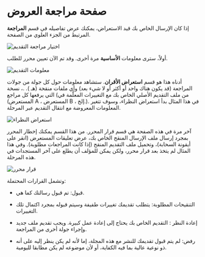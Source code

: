 # صفحة مراجعة العروض



إذا كان الإرسال الخاص بك قيد الاستعراض، يمكنك عرض تفاصيله في قسم **المراجعة** المرتبط من الجزء العلوي من الصفحة.


![اختيار مراجعة التقديم](images/chapter6/review_1rev.png)

أولاً، سترى معلومات **الأساسية** مرة أخرى. وقد تم الآن تعيين محرر للطلب.


![معلومات التقديم](images/chapter6/review_2rev.png)

أدناه هذا هو قسم **استعراض الأقران**. ستشاهد معلومات حول كل جولة من جولات المراجعة (قد يكون هناك واحد أو أكثر أو لا شيء بعد) وأي ملفات منقحة (هـ ). .، نسخة من ملف التقديم الأصلي الخاص بك مع التغييرات المعلَّمة في) التي يرفعها كل مراجع (المستعرض A ، المستعرض B ، إلخ.). في هذا المثال بدأ استعراض النظراء، وسوف تتغير المعلومات المعروضة مع انتقال التقديم عبر المرحلة.


![استعراض النظراء](images/chapter6/peer_review_summary.png)


آخر مرة في هذه الصفحة هي قسم قرار المحرر. من هذا القسم يمكنك إخطار المحرر بمجرد إرسال ملف الإرسال المنقح الخاص بك، عرض تعليقات المستعرض (انقر على أيقونة السحابة)، وتحميل ملف التقديم المنقح (إذا كانت المراجعات مطلوبة). وفي هذا المثال لم يتخذ بعد قرار محرر، ولكن يمكن للمؤلف أن يطلع على آخر المستجدات في هذه المرحلة.


![قرار محرر](images/chapter6/review_4rev.png)

وتشمل القرارات المحتملة:

   * قبول: تم قبول رسالتك كما هي.

   * التنقيحات المطلوبة: يتطلب تقديمك تغييرات طفيفة وسيتم قبوله بمجرد اكتمال تلك التغييرات.

   * إعادة النظر : التقديم الخاص بك يحتاج إلى إعادة عمل كبيرة. ويجب تقديم ملف جديد وإجراء جولة أخرى من المراجعة.

   * رفض: لم يتم قبول تقديمك للنشر مع هذه المجلة، إما لأنه لم يكن ينظر إليه على أنه ذو نوعية عالية بما فيه الكفاية، أو لأن موضوعه لم يكن مطابقا لليومية.
